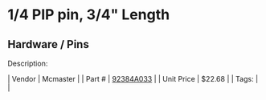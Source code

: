 # 1/4 PIP pin, 3/4" Length
## Hardware / Pins
Description: 	 

| Vendor | Mcmaster | 
| Part # | [92384A033](https://www.mcmaster.com/#92384A033) | 
| Unit Price | $22.68 | 
| Tags: |  | 
